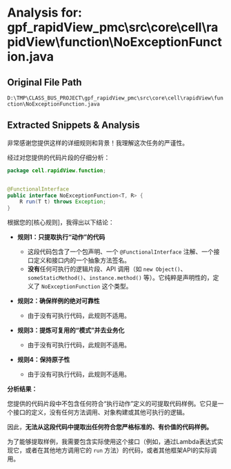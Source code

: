# Analysis for: gpf_rapidView_pmc\src\core\cell\rapidView\function\NoExceptionFunction.java

## Original File Path
`D:\TMP\CLASS_BUS_PROJECT\gpf_rapidView_pmc\src\core\cell\rapidView\function\NoExceptionFunction.java`

## Extracted Snippets & Analysis
非常感谢您提供这样的详细规则和背景！我理解这次任务的严谨性。

经过对您提供的代码片段的仔细分析：

```java
package cell.rapidView.function;


@FunctionalInterface
public interface NoExceptionFunction<T, R> {
    R run(T t) throws Exception;
}
```

根据您的[核心规则]，我得出以下结论：

*   **规则1：只提取执行“动作”的代码**
    *   这段代码包含了一个包声明、一个 `@FunctionalInterface` 注解、一个接口定义和接口内的一个抽象方法签名。
    *   **没有**任何可执行的逻辑片段、API 调用（如 `new Object()`、`someStaticMethod()`、`instance.method()` 等）。它纯粹是声明性的，定义了 `NoExceptionFunction` 这个类型。

*   **规则2：确保样例的绝对可靠性**
    *   由于没有可执行代码，此规则不适用。

*   **规则3：提炼可复用的“模式”并去业务化**
    *   由于没有可执行代码，此规则不适用。

*   **规则4：保持原子性**
    *   由于没有可执行代码，此规则不适用。

**分析结果：**

您提供的代码片段中不包含任何符合“执行动作”定义的可提取代码样例。它只是一个接口的定义，没有任何方法调用、对象构建或其他可执行的逻辑。

因此，**无法从这段代码中提取出任何符合您严格标准的、有价值的代码样例。**

为了能够提取样例，我需要包含实际使用这个接口（例如，通过Lambda表达式实现它，或者在其他地方调用它的 `run` 方法）的代码，或者其他框架API的实际调用。